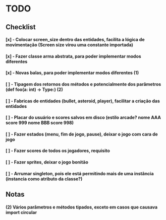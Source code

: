 # TODO

## Checklist

#### [x] - Colocar screen_size dentro das entidades, facilita a lógica de movimentação (Screen size virou uma constante importada)
#### [x] - Fazer classe arma abstrata, para poder implementar modos diferentes
#### [x] - Novas balas, para poder implementar modos diferentes (1)
#### [ ] - Tipagem dos retornos dos métodos e potencialmente dos parâmetros (def foo(a: int) -> Type:) (2)
#### [ ] - Fabricas de entidades (bullet, asteroid, player), facilitar a criação das entidades
#### [ ] - Placar do usuário e scores salvos em disco (estilo arcade? nome AAA score 999 nome BBB score 998)
#### [ ] - Fazer estados (menu, fim de jogo, pause), deixar o jogo com cara de jogo
#### [ ] - Fazer scores de todos os jogadores, requisito
#### [ ] - Fazer sprites, deixar o jogo bonitão
#### [ ] - Arrumar singleton, pois ele está permitindo mais de uma instância (instancia como atributo da classe?)

## Notas

#### (2) Vários parâmetros e métodos tipados, exceto em casos que causava import circular
